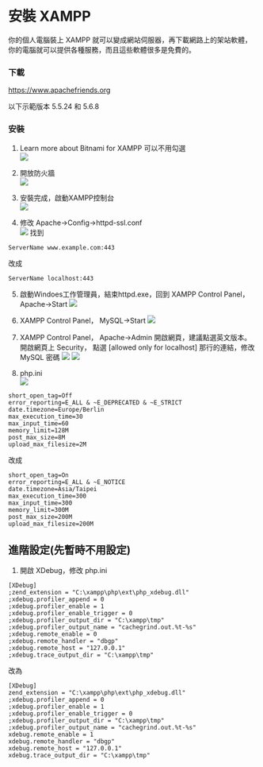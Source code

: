 # 安裝 XAMPP
你的個人電腦裝上 XAMPP 就可以變成網站伺服器，再下載網路上的架站軟體，你的電腦就可以提供各種服務，而且這些軟體很多是免費的。

### 下載

https://www.apachefriends.org

以下示範版本 5.5.24 和 5.6.8


### 安裝

1. Learn more about Bitnami for XAMPP 可以不用勾選   
![](images/xamp-setup1.png)

2. 開放防火牆  
![](images/xamp-setup2.png)

3. 安裝完成，啟動XAMPP控制台   
![](images/xamp-setup3.png)

4. 修改 Apache->Config->httpd-ssl.conf   
![](images/xamp-setup4.png)
找到 
```
ServerName www.example.com:443
```
改成
```
ServerName localhost:443
```

5. 啟動Windoes工作管理員，結束httpd.exe，回到 XAMPP Control Panel， Apache->Start
![](images/xamp-setup5.png)

6. XAMPP Control Panel， MySQL->Start 
![](images/xamp-setup6.png)

7. XAMPP Control Panel， Apache->Admin 開啟網頁，建議點選英文版本。
開啟網頁上 Security， 點選 [allowed only for localhost] 那行的連結，修改 MySQL 密碼
![](images/xamp-setup7.png)
![](images/xamp-setup8.png)

8. php.ini   
![](images/xamp-setup4.png)
```
short_open_tag=Off
error_reporting=E_ALL & ~E_DEPRECATED & ~E_STRICT
date.timezone=Europe/Berlin
max_execution_time=30
max_input_time=60
memory_limit=128M
post_max_size=8M
upload_max_filesize=2M
```
改成
```
short_open_tag=On
error_reporting=E_ALL & ~E_NOTICE
date.timezone=Asia/Taipei
max_execution_time=300
max_input_time=300
memory_limit=300M
post_max_size=200M
upload_max_filesize=200M
```


## 進階設定(先暫時不用設定)

1. 開啟 XDebug，修改 php.ini
```
[XDebug]
;zend_extension = "C:\xampp\php\ext\php_xdebug.dll"
;xdebug.profiler_append = 0
;xdebug.profiler_enable = 1
;xdebug.profiler_enable_trigger = 0
;xdebug.profiler_output_dir = "C:\xampp\tmp"
;xdebug.profiler_output_name = "cachegrind.out.%t-%s"
;xdebug.remote_enable = 0
;xdebug.remote_handler = "dbgp"
;xdebug.remote_host = "127.0.0.1"
;xdebug.trace_output_dir = "C:\xampp\tmp"
```
改為
```
[XDebug]
zend_extension = "C:\xampp\php\ext\php_xdebug.dll"
;xdebug.profiler_append = 0
;xdebug.profiler_enable = 1
;xdebug.profiler_enable_trigger = 0
;xdebug.profiler_output_dir = "C:\xampp\tmp"
;xdebug.profiler_output_name = "cachegrind.out.%t-%s"
xdebug.remote_enable = 1
xdebug.remote_handler = "dbgp"
xdebug.remote_host = "127.0.0.1"
xdebug.trace_output_dir = "C:\xampp\tmp"
```

